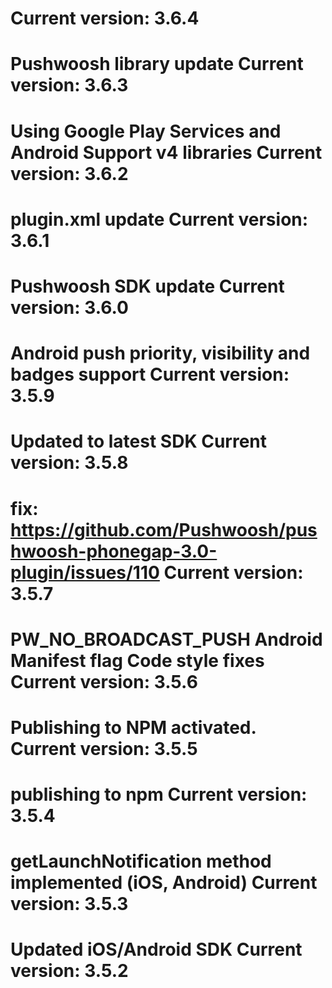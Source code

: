 Current version: 3.6.4
=========================
Pushwoosh library update
Current version: 3.6.3
=========================
Using Google Play Services and Android Support v4 libraries
Current version: 3.6.2
=========================
plugin.xml update
Current version: 3.6.1
=========================
Pushwoosh SDK update
Current version: 3.6.0
=========================
Android push priority, visibility and badges support
Current version: 3.5.9
=========================
Updated to latest SDK
Current version: 3.5.8
=========================
fix: https://github.com/Pushwoosh/pushwoosh-phonegap-3.0-plugin/issues/110
Current version: 3.5.7
=========================
PW_NO_BROADCAST_PUSH Android Manifest flag
Code style fixes
Current version: 3.5.6
=========================
Publishing to NPM activated.
Current version: 3.5.5
=========================
publishing to npm
Current version: 3.5.4
=========================
getLaunchNotification method implemented (iOS, Android)
Current version: 3.5.3
=========================
Updated iOS/Android SDK
Current version: 3.5.2
=========================

